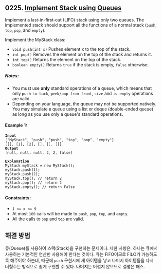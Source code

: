 ## 0225. [Implement Stack using Queues](https://leetcode.com/problems/implement-stack-using-queues/)

Implement a last-in-first-out (LIFO) stack using only two queues. The implemented stack should support all the functions of a normal stack (`push`, `top`, `pop`, and `empty`).

Implement the MyStack class:

- `void push(int x)` Pushes element x to the top of the stack.
- `int pop()` Removes the element on the top of the stack and returns it.
- `int top()` Returns the element on the top of the stack.
- `boolean empty()` Returns `true` if the stack is empty, `false` otherwise.

##### **Notes:**

- You must use **only** standard operations of a queue, which means that only `push to back`, `peek/pop from front`, `size` and `is empty` operations are valid.
- Depending on your language, the queue may not be supported natively. You may simulate a queue using a list or deque (double-ended queue) as long as you use only a queue's standard operations.

#### **Example 1:**

<pre><code><strong>Input</strong>
["MyStack", "push", "push", "top", "pop", "empty"]
[[], [1], [2], [], [], []]
<strong>Output</strong>
[null, null, null, 2, 2, false]

<strong>Explanation</strong>
MyStack myStack = new MyStack();
myStack.push(1);
myStack.push(2);
myStack.top(); // return 2
myStack.pop(); // return 2
myStack.empty(); // return False
</code></pre>

#### **Constraints:**

- `1 <= x <= 9`
- At most `100` calls will be made to `push`, `pop`, `top`, and `empty`.
- All the calls to `pop` and `top` are valid.

## 해결 방법

큐(Queue)를 사용하여 스택(Stack)을 구현하는 문제이다. 제한 사항은. 하나는 큐에서 사용하는 기본적인 연산만 사용해야 한다는 것이다. 큐는 FIFO이므로 FILO가 가능하도록 해주어야 하는데, 때문에 `push` 구현시에 새 아이템을 넣고 나머지 아이템들을 다시 너헝주는 방식으로 쉽게 구현할 수 있다. 나머지는 어렵지 않으므로 설명은 패스.
